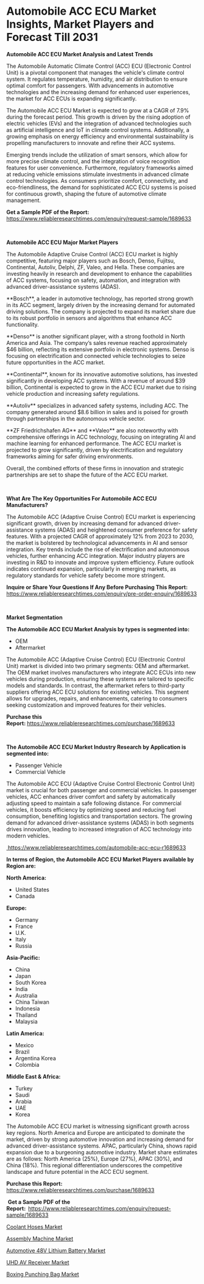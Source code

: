 <p><h1>Automobile ACC ECU Market Insights, Market Players and Forecast Till 2031</h1></p><p><strong>Automobile ACC ECU Market Analysis and Latest Trends</strong></p>
<p><p>The Automobile Automatic Climate Control (ACC) ECU (Electronic Control Unit) is a pivotal component that manages the vehicle's climate control system. It regulates temperature, humidity, and air distribution to ensure optimal comfort for passengers. With advancements in automotive technologies and the increasing demand for enhanced user experiences, the market for ACC ECUs is expanding significantly.</p><p>The Automobile ACC ECU Market is expected to grow at a CAGR of 7.9% during the forecast period. This growth is driven by the rising adoption of electric vehicles (EVs) and the integration of advanced technologies such as artificial intelligence and IoT in climate control systems. Additionally, a growing emphasis on energy efficiency and environmental sustainability is propelling manufacturers to innovate and refine their ACC systems.</p><p>Emerging trends include the utilization of smart sensors, which allow for more precise climate control, and the integration of voice recognition features for user convenience. Furthermore, regulatory frameworks aimed at reducing vehicle emissions stimulate investments in advanced climate control technologies. As consumers prioritize comfort, connectivity, and eco-friendliness, the demand for sophisticated ACC ECU systems is poised for continuous growth, shaping the future of automotive climate management.</p></p>
<p><strong>Get a Sample PDF of the Report:&nbsp;</strong> <a href="https://www.reliableresearchtimes.com/enquiry/request-sample/1689633?utm_campaign=1740&utm_medium=2&utm_source=Github&utm_content=ia&utm_term=17102024&utm_id=automobile-acc-ecu">https://www.reliableresearchtimes.com/enquiry/request-sample/1689633</a></p>
<p>&nbsp;</p>
<p><strong>Automobile ACC ECU Major Market Players</strong></p>
<p><p>The Automobile Adaptive Cruise Control (ACC) ECU market is highly competitive, featuring major players such as Bosch, Denso, Fujitsu, Continental, Autoliv, Delphi, ZF, Valeo, and Hella. These companies are investing heavily in research and development to enhance the capabilities of ACC systems, focusing on safety, automation, and integration with advanced driver-assistance systems (ADAS).</p><p>**Bosch**, a leader in automotive technology, has reported strong growth in its ACC segment, largely driven by the increasing demand for automated driving solutions. The company is projected to expand its market share due to its robust portfolio in sensors and algorithms that enhance ACC functionality.</p><p>**Denso** is another significant player, with a strong foothold in North America and Asia. The company’s sales revenue reached approximately $46 billion, reflecting its extensive portfolio in electronic systems. Denso is focusing on electrification and connected vehicle technologies to seize future opportunities in the ACC market.</p><p>**Continental**, known for its innovative automotive solutions, has invested significantly in developing ACC systems. With a revenue of around $39 billion, Continental is expected to grow in the ACC ECU market due to rising vehicle production and increasing safety regulations.</p><p>**Autoliv** specializes in advanced safety systems, including ACC. The company generated around $8.6 billion in sales and is poised for growth through partnerships in the autonomous vehicle sector.</p><p>**ZF Friedrichshafen AG** and **Valeo** are also noteworthy with comprehensive offerings in ACC technology, focusing on integrating AI and machine learning for enhanced performance. The ACC ECU market is projected to grow significantly, driven by electrification and regulatory frameworks aiming for safer driving environments.</p><p>Overall, the combined efforts of these firms in innovation and strategic partnerships are set to shape the future of the ACC ECU market.</p></p>
<p>&nbsp;</p>
<p><strong>What Are The Key Opportunities For Automobile ACC ECU Manufacturers?</strong></p>
<p><p>The Automobile ACC (Adaptive Cruise Control) ECU market is experiencing significant growth, driven by increasing demand for advanced driver-assistance systems (ADAS) and heightened consumer preference for safety features. With a projected CAGR of approximately 12% from 2023 to 2030, the market is bolstered by technological advancements in AI and sensor integration. Key trends include the rise of electrification and autonomous vehicles, further enhancing ACC integration. Major industry players are investing in R&D to innovate and improve system efficiency. Future outlook indicates continued expansion, particularly in emerging markets, as regulatory standards for vehicle safety become more stringent.</p></p>
<p><strong>Inquire or Share Your Questions If Any Before Purchasing This Report:</strong> <a href="https://www.reliableresearchtimes.com/enquiry/pre-order-enquiry/1689633?utm_campaign=1740&utm_medium=2&utm_source=Github&utm_content=ia&utm_term=17102024&utm_id=automobile-acc-ecu">https://www.reliableresearchtimes.com/enquiry/pre-order-enquiry/1689633</a></p>
<p>&nbsp;</p>
<p><strong>Market Segmentation</strong></p>
<p><strong>The Automobile ACC ECU Market Analysis by types is segmented into:</strong></p>
<p><ul><li>OEM</li><li>Aftermarket</li></ul></p>
<p><p>The Automobile ACC (Adaptive Cruise Control) ECU (Electronic Control Unit) market is divided into two primary segments: OEM and aftermarket. The OEM market involves manufacturers who integrate ACC ECUs into new vehicles during production, ensuring these systems are tailored to specific models and standards. In contrast, the aftermarket refers to third-party suppliers offering ACC ECU solutions for existing vehicles. This segment allows for upgrades, repairs, and enhancements, catering to consumers seeking customization and improved features for their vehicles.</p></p>
<p><strong>Purchase this Report:&nbsp;</strong><a href="https://www.reliableresearchtimes.com/purchase/1689633?utm_campaign=1740&utm_medium=2&utm_source=Github&utm_content=ia&utm_term=17102024&utm_id=automobile-acc-ecu">https://www.reliableresearchtimes.com/purchase/1689633</a></p>
<p>&nbsp;</p>
<p><strong>The Automobile ACC ECU Market Industry Research by Application is segmented into:</strong></p>
<p><ul><li>Passenger Vehicle</li><li>Commercial Vehicle</li></ul></p>
<p><p>The Automobile ACC ECU (Adaptive Cruise Control Electronic Control Unit) market is crucial for both passenger and commercial vehicles. In passenger vehicles, ACC enhances driver comfort and safety by automatically adjusting speed to maintain a safe following distance. For commercial vehicles, it boosts efficiency by optimizing speed and reducing fuel consumption, benefiting logistics and transportation sectors. The growing demand for advanced driver-assistance systems (ADAS) in both segments drives innovation, leading to increased integration of ACC technology into modern vehicles.</p></p>
<p><a href="https://www.reliableresearchtimes.com/automobile-acc-ecu-r1689633?utm_campaign=1740&utm_medium=2&utm_source=Github&utm_content=ia&utm_term=17102024&utm_id=automobile-acc-ecu">&nbsp;https://www.reliableresearchtimes.com/automobile-acc-ecu-r1689633</a></p>
<p><strong>In terms of Region, the Automobile ACC ECU Market Players available by Region are:</strong></p>
<p>
    <p> <strong> North America: </strong>
        <ul>
            <li>United States</li>
            <li>Canada</li>
        </ul>
        </p> 
    <p> <strong> Europe: </strong>
        <ul>
            <li>Germany</li>
            <li>France</li>
            <li>U.K.</li>
            <li>Italy</li>
            <li>Russia</li>
        </ul>
        </p> 
    <p> <strong> Asia-Pacific: </strong>
        <ul>
            <li>China</li>
            <li>Japan</li>
            <li>South Korea</li>
            <li>India</li>
            <li>Australia</li>
            <li>China Taiwan</li>
            <li>Indonesia</li>
            <li>Thailand</li>
            <li>Malaysia</li>
        </ul>
        </p> 
    <p> <strong> Latin America: </strong>
        <ul>
            <li>Mexico</li>
            <li>Brazil</li>
            <li>Argentina Korea</li>
            <li>Colombia</li>
        </ul>
        </p> 
    <p> <strong> Middle East & Africa: </strong>
        <ul>
            <li>Turkey</li>
            <li>Saudi</li>
            <li>Arabia</li>
            <li>UAE</li>
            <li>Korea</li>
        </ul>
    </p>
    </p>
<p><p>The Automobile ACC ECU market is witnessing significant growth across key regions. North America and Europe are anticipated to dominate the market, driven by strong automotive innovation and increasing demand for advanced driver-assistance systems. APAC, particularly China, shows rapid expansion due to a burgeoning automotive industry. Market share estimates are as follows: North America (25%), Europe (27%), APAC (30%), and China (18%). This regional differentiation underscores the competitive landscape and future potential in the ACC ECU segment.</p></p>
<p><strong>Purchase this Report: </strong><a href="https://www.reliableresearchtimes.com/purchase/1689633?utm_campaign=1740&utm_medium=2&utm_source=Github&utm_content=ia&utm_term=17102024&utm_id=automobile-acc-ecu">https://www.reliableresearchtimes.com/purchase/1689633</a></p>
<p>&nbsp;<strong>Get a Sample PDF of the Report:&nbsp;&nbsp;</strong><a href="https://www.reliableresearchtimes.com/enquiry/request-sample/1689633?utm_campaign=1740&utm_medium=2&utm_source=Github&utm_content=ia&utm_term=17102024&utm_id=automobile-acc-ecu">https://www.reliableresearchtimes.com/enquiry/request-sample/1689633</a></p>
<p><strong></strong></p>
<p><p><a href="https://www.linkedin.com/pulse/market-leaders-laggards-global-coolant-hoses-trends-forecast-n9dsc?utm_campaign=1740&utm_medium=2&utm_source=Github&utm_content=ia&utm_term=17102024&utm_id=automobile-acc-ecu">Coolant Hoses Market</a></p><p><a href="https://issuu.com/reportprime-2/docs/assembly-machine-market-size-2030.p_09a97064e2c155?utm_campaign=1740&utm_medium=2&utm_source=Github&utm_content=ia&utm_term=17102024&utm_id=automobile-acc-ecu">Assembly Machine Market</a></p><p><a href="https://github.com/LilianFaulkner65/Market-Research-Report-List-1/blob/main/automotive-48v-lithium-battery-market.md?utm_campaign=1740&utm_medium=2&utm_source=Github&utm_content=ia&utm_term=17102024&utm_id=automobile-acc-ecu">Automotive 48V Lithium Battery Market</a></p><p><a href="https://www.linkedin.com/pulse/strategic-insights-global-uhd-av-receiver-market-trends-2024-jmylc?utm_campaign=1740&utm_medium=2&utm_source=Github&utm_content=ia&utm_term=17102024&utm_id=automobile-acc-ecu">UHD AV Receiver Market</a></p><p><a href="https://www.linkedin.com/pulse/boxing-punching-bag-market-size-growth-industry-analysis-segmentation-rhjwc?utm_campaign=1740&utm_medium=2&utm_source=Github&utm_content=ia&utm_term=17102024&utm_id=automobile-acc-ecu">Boxing Punching Bag Market</a></p></p>